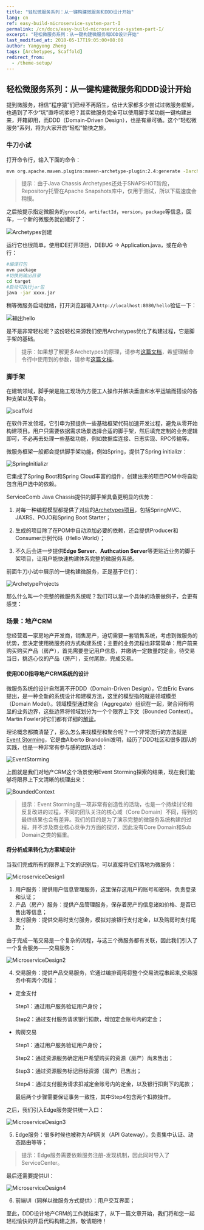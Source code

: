 ```yaml
---
title: "轻松微服务系列：从一键构建微服务和DDD设计开始"
lang: cn
ref: easy-build-microservice-system-part-I
permalink: /cn/docs/easy-build-microservice-system-part-I/
excerpt: "轻松微服务系列：从一键构建微服务和DDD设计开始"
last_modified_at: 2018-05-17T19:05:00+08:00
author: Yangyong Zheng
tags: [Archetypes, Scaffold]
redirect_from:
  - /theme-setup/
---
```


## 轻松微服务系列：从一键构建微服务和DDD设计开始
提到微服务，相信“程序猿”们已经不再陌生，估计大家都多少尝试过微服务框架，也遇到了不少“坑”直呼坑爹吧？其实微服务完全可以使用脚手架功能一键构建出来，开箱即用，而DDD（Domain-Driven Design），也是有章可循。这个“轻松微服务”系列，将为大家开启“轻松”愉快之旅。

### 牛刀小试
打开命令行，输入下面的命令：
```bash
mvn org.apache.maven.plugins:maven-archetype-plugin:2.4:generate -DarchetypeGroupId=org.apache.servicecomb.archetypes -DarchetypeArtifactId=business-service-jaxrs-archetype -DarchetypeVersion=1.0.0-m2-SNAPSHOT -DarchetypeRepository=https://repository.apache.org/content/groups/snapshots-group
```

>提示：由于Java Chassis Archetypes还处于SNAPSHOT阶段，Repository托管在Apache Snapshots库中，仅用于测试，所以下载速度会稍慢。

之后按提示指定微服务的`groupId`，`artifactId`，`version`，`package`等信息，回车，一个新的微服务就创建好了：

![Archetypes创建](/assets/images/scaffold/ArchetypesCreate.png)

运行它也很简单，使用IDE打开项目，DEBUG -> Application.java，或在命令行：

```bash
#编译打包
mvn package
#切换到输出目录
cd target
#启动可执行jar包
java -jar xxxx.jar
```

稍等微服务启动就绪，打开浏览器输入`http://localhost:8080/hello`验证一下：

![输出hello](/assets/images/scaffold/OutputHello.png)

是不是非常轻松呢？这份轻松来源我们使用Archetypes优化了构建过程，它是脚手架的基础。

>提示：如果想了解更多Archetypes的原理，请参考[这篇文档](https://maven.apache.org/archetype-archives/archetype-2.3/maven-archetype-plugin/)，希望理解命令行中使用到的参数，请参考[这篇文档](https://maven.apache.org/archetype-archives/archetype-2.3/maven-archetype-plugin/generate-mojo.html)。

### 脚手架
在建筑领域，脚手架是施工现场为方便工人操作并解决垂直和水平运输而搭设的各种支架以及平台。

![scaffold](/assets/images/scaffold/Scaffold.jpg)

在软件开发领域，它引申为预提供一些基础框架代码加速开发过程，避免从零开始构建项目。用户只需要依据需求场景选择合适的脚手架，然后填充定制的业务逻辑即可，不必再去处理一些基础功能，例如数据库连接、日志实现、RPC传输等。

微服务框架一般都会提供脚手架功能，例如Spring，提供了Spring initializr：

![SpringInitializr](/assets/images/scaffold/SpringInitializr.png)

它集成了Spring Boot和Spring Cloud丰富的组件，创建出来的项目POM中将自动包含用户选中的依赖。

ServiceComb Java Chassis提供的脚手架具备更明显的优势：
1. 对每一种编程模型都提供了对应的[Archetypes项目](https://github.com/apache/incubator-servicecomb-java-chassis/tree/master/archetypes)，包括SpringMVC、JAXRS、POJO和Spring Boot Starter；

2. 生成的项目除了在POM中自动添加必要的依赖，还会提供Producer和Consumer示例代码（Hello World）；

3. 不久后会进一步提供**Edge Server**、**Authcation Server**等更贴近业务的脚手架项目，让用户能快速构建体系完整的微服务系统。

前面牛刀小试中展示的一键构建微服务，正是基于它们：

![ArchetypeProjects](/assets/images/scaffold/ArchetypeProjects.png)

那么什么叫一个完整的微服务系统呢？我们可以拿一个具体的场景做例子，会更有感觉：

### 场景：地产CRM
您经营着一家房地产开发商，销售房产，迫切需要一套销售系统，考虑到微服务的优势，您决定使用微服务的方式构建系统；主要的业务流程也非常简单：用户前来购买购买产品（房产），首先需要登记用户信息，并缴纳一定数量的定金，待交易当日，挑选心仪的产品（房产），支付尾款，完成交易。

#### 使用DDD指导地产CRM系统的设计
微服务系统的设计自然离不开DDD（Domain-Driven Design），它由Eric Evans提出，是一种全新的系统设计和建模方法，这里的模型指的就是领域模型（Domain Model）。领域模型通过聚合（Aggregate）组织在一起，聚合间有明显的业务边界，这些边界将领域划分为一个个限界上下文（Bounded Context）。Martin Fowler对它们都有详细的[解读](https://martinfowler.com/tags/domain%20driven%20design.html)。

理论概念都搞清楚了，那么怎么来找模型和聚合呢？一个非常流行的方法就是[Event Storming](https://en.wikipedia.org/wiki/Event_storming)，它是由Alberto Brandolini发明，经历了DDD社区和很多团队的实践，也是一种非常有参与感的团队活动：

![EventStorming](/assets/images/scaffold/EventStorming.png)

上图就是我们对地产CRM这个场景使用Event Storming探索的结果，现在我们能够将限界上下文清晰的梳理出来：

![BoundedContext](/assets/images/scaffold/BoundedContext.png)

>提示：Event Storming是一项非常有创造性的活动，也是一个持续讨论和反复改进的过程，不同的团队关注的核心域（Core Domain）不同，得到的最终结果也会有差异。我们的目的是为了演示完整的微服务系统构建的过程，并不涉及商业核心竞争力方面的探讨，因此没有Core Domain和Sub Domain之类的偏重。

#### 将分析成果转化为方案域设计
当我们完成所有的限界上下文的识别后，可以直接将它们落地为微服务：

![MicroserviceDesign1](/assets/images/scaffold/MicroserviceDesign1.png)

1. 用户服务：提供用户信息管理服务，这里保存这用户的账号和密码，负责登录和认证；
2. 产品（房产）服务：提供产品管理服务，保存着房产的信息诸如价格、是否已售出等信息；
3. 支付服务：提供交易时支付服务，模拟对接银行支付定金，以及购房时支付尾款；

由于完成一笔交易是一个复杂的流程，与这三个微服务都有关联，因此我们引入了一个复合服务——交易服务：

![MicroserviceDesign2](/assets/images/scaffold/MicroserviceDesign2.png)

4. 交易服务：提供产品交易服务，它通过编排调用将整个交易流程串起来,交易服务中有两个流程：
- 定金支付

    Step1：通过用户服务验证用户身份；

    Step2：通过支付服务请求银行扣款，增加定金账号内的定金；

- 购房交易

    Step1：通过用户服务验证用户身份；

    Step2：通过资源服务确定用户希望购买的资源（房产）尚未售出；

    Step3：通过资源服务标记目标资源（房产）已售出；

    Step4：通过支付服务请求扣减定金账号内的定金，以及银行扣剩下的尾款；

    最后两个步骤需要保证事务一致性，其中Step4包含两个扣款操作。  

之后，我们引入Edge服务提供统一入口：

![MicroserviceDesign3](/assets/images/scaffold/MicroserviceDesign3.png)

5. Edge服务：很多时候也被称为API网关（API Gateway），负责集中认证、动态路由等等；

>提示：Edge服务需要依赖服务注册-发现机制，因此同时导入了ServiceCenter。

最后还需要提供UI：

![MicroserviceDesign4](/assets/images/scaffold/MicroserviceDesign4.png)

6. 前端UI（同样以微服务方式提供）：用户交互界面；

至此，DDD设计地产CRM的工作就结束了，从下一篇文章开始，我们将和您一起轻松愉快的开启代码构建之旅，敬请期待！